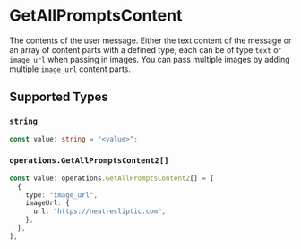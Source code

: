 # GetAllPromptsContent

The contents of the user message. Either the text content of the message or an array of content parts with a defined type, each can be of type `text` or `image_url` when passing in images. You can pass multiple images by adding multiple `image_url` content parts. 


## Supported Types

### `string`

```typescript
const value: string = "<value>";
```

### `operations.GetAllPromptsContent2[]`

```typescript
const value: operations.GetAllPromptsContent2[] = [
  {
    type: "image_url",
    imageUrl: {
      url: "https://neat-ecliptic.com",
    },
  },
];
```

